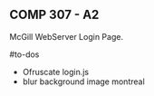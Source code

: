 ## COMP 307 - A2
McGill WebServer Login Page.

#to-dos
* Ofruscate login.js
* blur background image montreal
